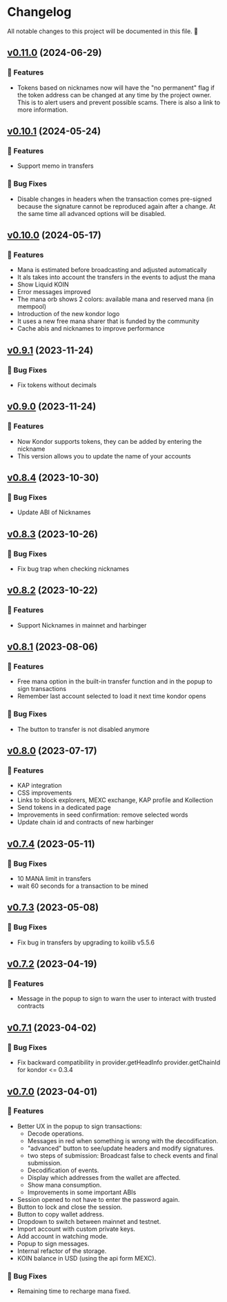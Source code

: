 # Changelog

All notable changes to this project will be documented in this file. 🤘

## [v0.11.0](https://github.com/joticajulian/kondor/releases/tag/v0.11.0) (2024-06-29)

### 🚀 Features

- Tokens based on nicknames now will have the "no permanent" flag if the token address
  can be changed at any time by the project owner. This is to alert users and prevent
  possible scams. There is also a link to more information.

## [v0.10.1](https://github.com/joticajulian/kondor/releases/tag/v0.10.1) (2024-05-24)

### 🚀 Features

- Support memo in transfers

### 🐛 Bug Fixes

- Disable changes in headers when the transaction comes pre-signed because the signature cannot be reproduced again after a change. At the same time all advanced options will be disabled.

## [v0.10.0](https://github.com/joticajulian/kondor/releases/tag/v0.10.0) (2024-05-17)

### 🚀 Features

- Mana is estimated before broadcasting and adjusted automatically
- It als takes into account the transfers in the events to adjust the mana
- Show Liquid KOIN
- Error messages improved
- The mana orb shows 2 colors: available mana and reserved mana (in mempool)
- Introduction of the new kondor logo
- It uses a new free mana sharer that is funded by the community
- Cache abis and nicknames to improve performance

## [v0.9.1](https://github.com/joticajulian/kondor/releases/tag/v0.9.1) (2023-11-24)

### 🐛 Bug Fixes

- Fix tokens without decimals

## [v0.9.0](https://github.com/joticajulian/kondor/releases/tag/v0.9.0) (2023-11-24)

### 🚀 Features

- Now Kondor supports tokens, they can be added by entering the nickname
- This version allows you to update the name of your accounts

## [v0.8.4](https://github.com/joticajulian/kondor/releases/tag/v0.8.3) (2023-10-30)

### 🐛 Bug Fixes

- Update ABI of Nicknames

## [v0.8.3](https://github.com/joticajulian/kondor/releases/tag/v0.8.3) (2023-10-26)

### 🐛 Bug Fixes

- Fix bug trap when checking nicknames

## [v0.8.2](https://github.com/joticajulian/kondor/releases/tag/v0.8.2) (2023-10-22)

### 🚀 Features

- Support Nicknames in mainnet and harbinger

## [v0.8.1](https://github.com/joticajulian/kondor/releases/tag/v0.8.1) (2023-08-06)

### 🚀 Features

- Free mana option in the built-in transfer function and in the popup to sign transactions
- Remember last account selected to load it next time kondor opens

### 🐛 Bug Fixes

- The button to transfer is not disabled anymore

## [v0.8.0](https://github.com/joticajulian/kondor/releases/tag/v0.8.0) (2023-07-17)

### 🚀 Features

- KAP integration
- CSS improvements
- Links to block explorers, MEXC exchange, KAP profile and Kollection
- Send tokens in a dedicated page
- Improvements in seed confirmation: remove selected words
- Update chain id and contracts of new harbinger

## [v0.7.4](https://github.com/joticajulian/kondor/releases/tag/v0.7.1) (2023-05-11)

### 🐛 Bug Fixes

- 10 MANA limit in transfers
- wait 60 seconds for a transaction to be mined

## [v0.7.3](https://github.com/joticajulian/kondor/releases/tag/v0.7.3) (2023-05-08)

### 🐛 Bug Fixes

- Fix bug in transfers by upgrading to koilib v5.5.6

## [v0.7.2](https://github.com/joticajulian/kondor/releases/tag/v0.7.2) (2023-04-19)

### 🚀 Features

- Message in the popup to sign to warn the user to interact with trusted contracts

## [v0.7.1](https://github.com/joticajulian/kondor/releases/tag/v0.7.1) (2023-04-02)

### 🐛 Bug Fixes

- Fix backward compatibility in provider.getHeadInfo provider.getChainId for kondor <= 0.3.4

## [v0.7.0](https://github.com/joticajulian/kondor/releases/tag/v0.7.0) (2023-04-01)

### 🚀 Features

- Better UX in the popup to sign transactions:
  - Decode operations.
  - Messages in red when something is wrong with the decodification.
  - "advanced" button to see/update headers and modify signatures.
  - two steps of submission: Broadcast false to check events and final submission.
  - Decodification of events.
  - Display which addresses from the wallet are affected.
  - Show mana consumption.
  - Improvements in some important ABIs
- Session opened to not have to enter the password again.
- Button to lock and close the session.
- Button to copy wallet address.
- Dropdown to switch between mainnet and testnet.
- Import account with custom private keys.
- Add account in watching mode.
- Popup to sign messages.
- Internal refactor of the storage.
- KOIN balance in USD (using the api form MEXC).

### 🐛 Bug Fixes

- Remaining time to recharge mana fixed.
